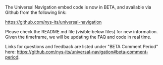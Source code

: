 The Universal Navigation embed code is now in BETA, and available via Github from the following link: 

https://github.com/nys-its/universal-navigation

Please check the README.md file (visible below files) for new information. Given the timeframe, we will be updating the FAQ and code in real time. 

Links for questions and feedback are listed under "BETA Comment Period" here: https://github.com/nys-its/universal-navigation#beta-comment-period.


